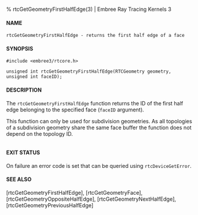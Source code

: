 % rtcGetGeometryFirstHalfEdge(3) | Embree Ray Tracing Kernels 3

#### NAME

    rtcGetGeometryFirstHalfEdge - returns the first half edge of a face

#### SYNOPSIS

    #include <embree3/rtcore.h>

    unsigned int rtcGetGeometryFirstHalfEdge(RTCGeometry geometry, unsigned int faceID);

#### DESCRIPTION

The `rtcGetGeometryFirstHalfEdge` function returns the ID of the first
half edge belonging to the specified face (`faceID` argument).

This function can only be used for subdivision geometries. As all
topologies of a subdivision geometry share the same face buffer the
function does not depend on the topology ID.

``` {image=imgHalfEdges}
```

#### EXIT STATUS

On failure an error code is set that can be queried using
`rtcDeviceGetError`.

#### SEE ALSO

[rtcGetGeometryFirstHalfEdge], [rtcGetGeometryFace], [rtcGetGeometryOppositeHalfEdge],
[rtcGetGeometryNextHalfEdge], [rtcGetGeometryPreviousHalfEdge]
